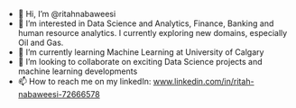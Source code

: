 - 👋 Hi, I’m @ritahnabaweesi
- 👀 I’m interested in Data Science and Analytics, Finance, Banking and human resource analytics. I currently exploring new domains, especially Oil and Gas.
- 🌱 I’m currently learning Machine Learning at University of Calgary
- 💞️ I’m looking to collaborate on exciting Data Science projects and machine learning developments
- 📫 How to reach me on my linkedIn: www.linkedin.com/in/ritah-nabaweesi-72666578

<!---
ritahnabaweesi/ritahnabaweesi is a ✨ special ✨ repository because its `README.md` (this file) appears on your GitHub profile.
You can click the Preview link to take a look at your changes.
--->
